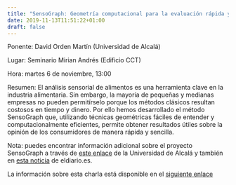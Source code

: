```yaml
---
title: "SensoGraph: Geometría computacional para la evaluación rápida y sencilla de alimentos"
date: 2019-11-13T11:51:22+01:00
draft: false
---
```


Ponente: David Orden Martín (Universidad de Alcalá)

Lugar: Seminario Mirian Andrés (Edificio CCT)

Hora: martes 6 de noviembre, 13:00

Resumen: El análisis sensorial de alimentos es una herramienta clave en la industria alimentaria. Sin embargo, la mayoría de pequeñas y medianas empresas no pueden permitírselo porque los métodos clásicos resultan costosos en tiempo y dinero. Por ello hemos desarrollado el método SensoGraph que, utilizando técnicas geométricas fáciles de entender y computacionalmente eficientes, permite obtener resultados útiles sobre la opinión de los consumidores de manera rápida y sencilla.

Nota: puedes encontrar información adicional sobre el proyecto SensoGraph a través de <a href="https://www.uah.es/es/investigacion/servicios-para-empresas/Oferta-Cientifico-Tecnologico/SensoGraph-Metodo-rapido-y-barato-para-el-posicionado-sensorial-de-alimentos/">este enlace</a> de la Universidad de Alcalá y también en <a href="https://www.eldiario.es/clm/deciencia/grupo-investigadores-utiliza-geometria-analizar_6_941115898.html">esta noticia</a> de eldiario.es.

<!--more-->

La información sobre esta charla está disponible en el <a href="https://seminariomirianandres.unirioja.es/2019/11/19/sensograph-geometria-computacional-para-la-evaluacion-rapida-y-sencilla-de-alimentos/">siguiente enlace</a>


